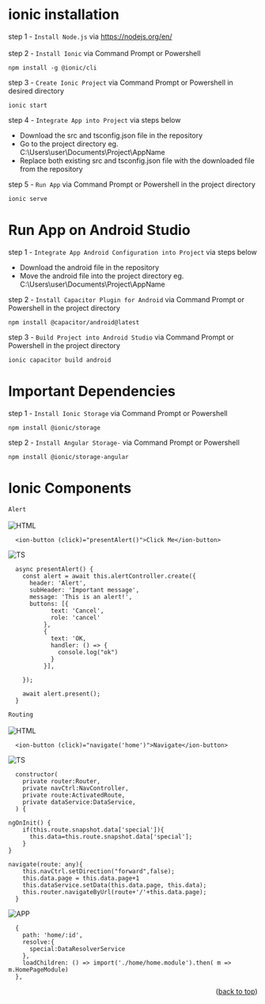 <a name="readme-top"></a>
# ionic installation

step 1 - `Install Node.js` via https://nodejs.org/en/<br><br>
step 2 - `Install Ionic` via Command Prompt or Powershell <br>

	npm install -g @ionic/cli
				 
step 3 - `Create Ionic Project` via Command Prompt or Powershell in desired directory <br>

	ionic start
step 4 - `Integrate App into Project` via steps below <br>
<ul>
	<li>Download the src and tsconfig.json file in the repository</li>
	<li>Go to the project directory eg. C:\Users\user\Documents\Project\AppName</li>
	<li>Replace both existing src and tsconfig.json file with the downloaded file from the repository</li>
</ul>
	
step 5 - `Run App` via Command Prompt or Powershell in the project directory<br>

	ionic serve

# Run App on Android Studio

step 1 - `Integrate App Android Configuration into Project` via steps below <br>
<ul>
	<li>Download the android file in the repository</li>
	<li>Move the android file into the project directory eg. C:\Users\user\Documents\Project\AppName</li>
</ul>

step 2 - `Install Capacitor Plugin for Android` via Command Prompt or Powershell in the project directory<br>

	npm install @capacitor/android@latest

step 3 - `Build Project into Android Studio` via Command Prompt or Powershell in the project directory<br>

	ionic capacitor build android

 # Important Dependencies
 step 1 - `Install Ionic Storage` via Command Prompt or Powershell <br>

	npm install @ionic/storage

 step 2 - `Install Angular Storage-` via Command Prompt or Powershell <br>

	npm install @ionic/storage-angular

 # Ionic Components
`Alert`
<br>
<br>
![HTML][HTML]


	  <ion-button (click)="presentAlert()">Click Me</ion-button>

![TS][TS]

	  async presentAlert() {
	    const alert = await this.alertController.create({
	      header: 'Alert',
	      subHeader: 'Important message',
	      message: 'This is an alert!',
	      buttons: [{
	            text: 'Cancel',
	            role: 'cancel'
	          },
	          {
	            text: 'OK,
	            handler: () => {
	              console.log("ok")
	            }
	          }],
	
	    });
	
	    await alert.present();
	  }


`Routing`
<br>
<br>
![HTML][HTML]


	  <ion-button (click)="navigate('home')">Navigate</ion-button>

![TS][TS]

	  constructor(
	    private router:Router,
	    private navCtrl:NavController,
	    private route:ActivatedRoute,
	    private dataService:DataService,
	  ) {

	ngOnInit() {
	    if(this.route.snapshot.data['special']){
	      this.data=this.route.snapshot.data['special'];
	    }
	}
   
	navigate(route: any){
	    this.navCtrl.setDirection("forward",false);
	    this.data.page = this.data.page+1
	    this.dataService.setData(this.data.page, this.data);
	    this.router.navigateByUrl(route+'/'+this.data.page);
	  }

![APP][APP]

	  {
	    path: 'home/:id',
	    resolve:{
	      special:DataResolverService
	    }, 
	    loadChildren: () => import('./home/home.module').then( m => m.HomePageModule)
	  },


<p align="right">(<a href="#readme-top">back to top</a>)</p>

[HTML]:https://img.shields.io/badge/HTML-239120?style=for-the-badge&logo=html5&logoColor=white
[TS]: https://img.shields.io/badge/TypeScript-007ACC?style=for-the-badge&logo=typescript&logoColor=white
[APP]: https://img.shields.io/badge/-app%E2%80%93routing%E2%80%93module.ts-lightblue


	
